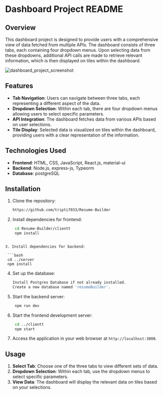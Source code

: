 # Dashboard Project README

## Overview

This dashboard project is designed to provide users with a comprehensive view of data fetched from multiple APIs. The dashboard consists of three tabs, each containing four dropdown menus. Upon selecting data from these dropdowns, additional API calls are made to retrieve relevant information, which is then displayed on tiles within the dashboard.

![dashboard_project_screenshot](https://github.com/tripti7033/dashboard___project/assets/139527960/fe735459-a20e-4203-911d-1312cc569941)

## Features

- **Tab Navigation**: Users can navigate between three tabs, each representing a different aspect of the data.
- **Dropdown Selection**: Within each tab, there are four dropdown menus allowing users to select specific parameters.
- **API Integration**: The dashboard fetches data from various APIs based on user selections.
- **Tile Display**: Selected data is visualized on tiles within the dashboard, providing users with a clear representation of the information.

## Technologies Used
- **Frontend**: HTML, CSS, JavaScript, React.js, material-ui
- **Backend**: Node.js, express-js, Typeorm
- **Database**: postgreSQL
  
## Installation

1. Clone the repository:
   
   ```bash
   https://github.com/tripti7033/Resume-Builder
   ```
   
2. Install dependencies for frontend:

   ```bash
    cd Resume-Builder/clientt
    npm install
  ```

3. Install dependencies for backend:

   ```bash
   cd ../server
   npm install
   ```

4. Set up the database:
   
   ```bash
   Install Postgres Database if not already installed.
   Create a new database named 'resumeBuilder'.
   ```

5. Start the backend server:

   ```bash
    npm run dev
    ```

6. Start the frontend development server:
   
   ```bash
    cd ../clientt
    npm start
   ```
   
7. Access the application in your web browser at `http://localhost:3000`.

## Usage

1. **Select Tab**: Choose one of the three tabs to view different sets of data.
2. **Dropdown Selection**: Within each tab, use the dropdown menus to select specific parameters.
3. **View Data**: The dashboard will display the relevant data on tiles based on your selections.
